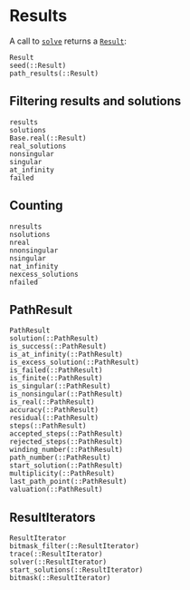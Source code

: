 # Results

A call to [`solve`](@ref) returns a [`Result`](@ref):
```@docs
Result
seed(::Result)
path_results(::Result)
```

## Filtering results and solutions
```@docs
results
solutions
Base.real(::Result)
real_solutions
nonsingular
singular
at_infinity
failed
```

## Counting
```@docs
nresults
nsolutions
nreal
nnonsingular
nsingular
nat_infinity
nexcess_solutions
nfailed
```

## PathResult

```@docs
PathResult
solution(::PathResult)
is_success(::PathResult)
is_at_infinity(::PathResult)
is_excess_solution(::PathResult)
is_failed(::PathResult)
is_finite(::PathResult)
is_singular(::PathResult)
is_nonsingular(::PathResult)
is_real(::PathResult)
accuracy(::PathResult)
residual(::PathResult)
steps(::PathResult)
accepted_steps(::PathResult)
rejected_steps(::PathResult)
winding_number(::PathResult)
path_number(::PathResult)
start_solution(::PathResult)
multiplicity(::PathResult)
last_path_point(::PathResult)
valuation(::PathResult)
```

## ResultIterators

```@docs
ResultIterator
bitmask_filter(::ResultIterator)
trace(::ResultIterator)
solver(::ResultIterator)
start_solutions(::ResultIterator)
bitmask(::ResultIterator)
```
